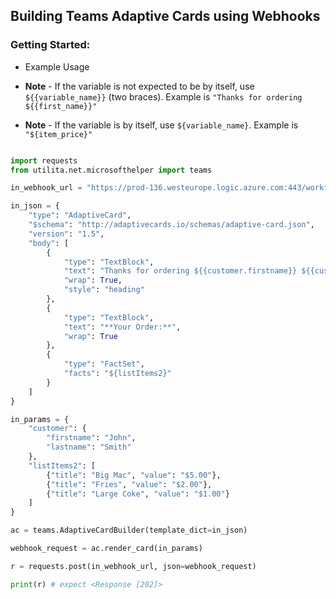 ## Building Teams Adaptive Cards using Webhooks

### Getting Started:

- Example Usage

- **Note** - If the variable is not expected to be by itself, use `${{variable_name}}` (two braces). Example is `"Thanks for ordering ${{first_name}}"`

- **Note** - If the variable is by itself, use `${variable_name}`. Example is `"${item_price}"`

```python

import requests
from utilita.net.microsofthelper import teams

in_webhook_url = "https://prod-136.westeurope.logic.azure.com:443/workflows/[...]"

in_json = {
    "type": "AdaptiveCard",
    "$schema": "http://adaptivecards.io/schemas/adaptive-card.json",
    "version": "1.5",
    "body": [
        {
            "type": "TextBlock",
            "text": "Thanks for ordering ${{customer.firstname}} ${{customer.lastname}}!",
            "wrap": True,
            "style": "heading"
        },
        {
            "type": "TextBlock",
            "text": "**Your Order:**",
            "wrap": True
        },
        {
            "type": "FactSet",
            "facts": "${listItems2}"
        }
    ]
}

in_params = {
    "customer": {
        "firstname": "John",
        "lastname": "Smith"
    },
    "listItems2": [
        {"title": "Big Mac", "value": "$5.00"},
        {"title": "Fries", "value": "$2.00"},
        {"title": "Large Coke", "value": "$1.00"}
    ]
}

ac = teams.AdaptiveCardBuilder(template_dict=in_json)

webhook_request = ac.render_card(in_params)

r = requests.post(in_webhook_url, json=webhook_request)

print(r) # expect <Response [202]>

```